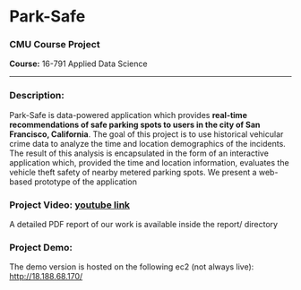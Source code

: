 # Park-Safe
### CMU Course Project
**Course:** 16-791 Applied Data Science

--------------------------------------------
### Description:

Park-Safe is data-powered application which provides **real-time recommendations of safe parking spots to users in the city of San Francisco, California**. The goal of this project is to use historical vehicular crime data to analyze the time and location demographics of the incidents. The result of this analysis is encapsulated in the form of an interactive application which, provided the time and location information, evaluates the vehicle theft safety of nearby metered parking spots. We present a web-based prototype of the application

### Project Video: [youtube link](https://www.youtube.com/watch?v=F9FsRj7b0oI)

A detailed PDF report of our work is available inside the report/ directory

### Project Demo: 

The demo version is hosted on the following ec2 (not always live): http://18.188.68.170/ 
